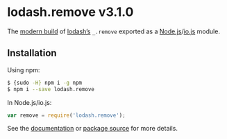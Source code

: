 # lodash.remove v3.1.0

The [modern build](https://github.com/lodash/lodash/wiki/Build-Differences) of [lodash’s](https://lodash.com/) `_.remove` exported as a [Node.js](http://nodejs.org/)/[io.js](https://iojs.org/) module.

## Installation

Using npm:

```bash
$ {sudo -H} npm i -g npm
$ npm i --save lodash.remove
```

In Node.js/io.js:

```js
var remove = require('lodash.remove');
```

See the [documentation](https://lodash.com/docs#remove) or [package source](https://github.com/lodash/lodash/blob/3.1.0-npm-packages/lodash.remove) for more details.
